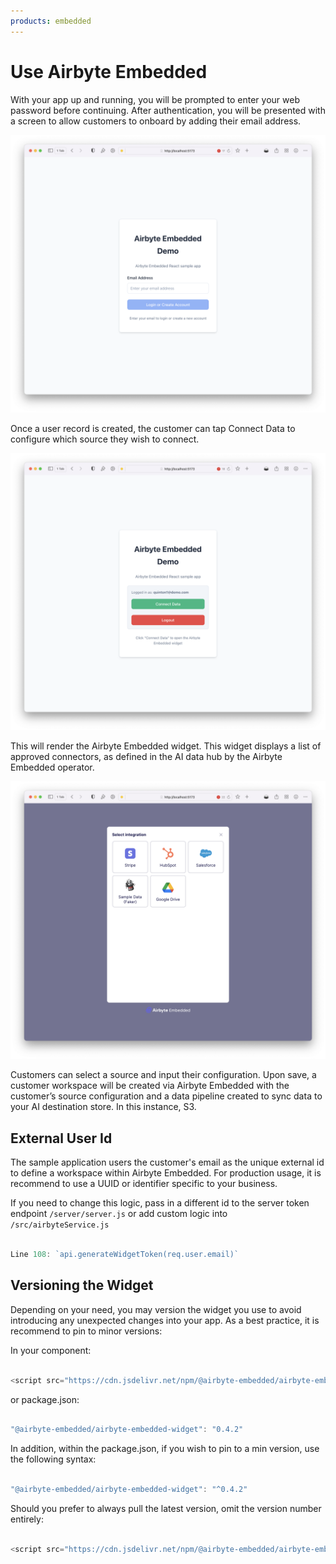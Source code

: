 ```yaml
---
products: embedded
---
```


# Use Airbyte Embedded

With your app up and running, you will be prompted to enter your web password before continuing. After authentication, you will be presented with a screen to allow customers to onboard by adding their email address.

![Embedded Sample Web app home screen.](./assets/embedded-webapp-home.png)

Once a user record is created, the customer can tap Connect Data to configure which source they wish to connect.

![Embedded Sample Web app connect screen.](./assets/embedded-webapp-connect.png)

This will render the Airbyte Embedded widget. This widget displays a list of approved connectors, as defined in the AI data hub by the Airbyte Embedded operator.

![Embedded Sample Web app widget.](./assets/embedded-webapp-widget.png)

Customers can select a source and input their configuration. Upon save, a customer workspace will be created via Airbyte Embedded with the customer’s source configuration and a data pipeline created to sync data to your AI destination store. In this instance, S3.

## External User Id

The sample application users the customer's email as the unique external id to define a workspace within Airbyte Embedded. For production usage, it is recommend to use a UUID or identifier specific to your business.  

If you need to change this logic, pass in a different id to the server token endpoint `/server/server.js` or add custom logic into `/src/airbyteService.js`

```javascript

Line 108: `api.generateWidgetToken(req.user.email)` 

```

## Versioning the Widget

Depending on your need, you may version the widget you use to avoid introducing any unexpected changes into your app. As a best practice, it is recommend to pin to minor versions:

In your component:

```javascript

<script src="https://cdn.jsdelivr.net/npm/@airbyte-embedded/airbyte-embedded-widget@0.4.2"></script>

```

or package.json:

```javascript

"@airbyte-embedded/airbyte-embedded-widget": "0.4.2"

```

In addition, within the package.json, if you wish to pin to a min version, use the following syntax:

```javascript

"@airbyte-embedded/airbyte-embedded-widget": "^0.4.2"

```

Should you prefer to always pull the latest version, omit the version number entirely:

```javascript

<script src="https://cdn.jsdelivr.net/npm/@airbyte-embedded/airbyte-embedded-widget@0.4.2"></script>

```
